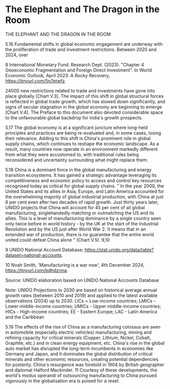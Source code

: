 # The Elephant and The Dragon in the Room

THE ELEPHANT AND THE DRAGON IN THE ROOM

5.16   Fundamental  shifts  in  global  economic  engagement  are  underway  with  the proliferation  of  trade  and  investment  restrictions.  Between  2020  and  2024,  over

8  International  Monetary  Fund.  Research  Dept.  (2023).  "Chapter  4  Geoeconomic  Fragmentation  and  Foreign Direct Investment". In World Economic Outlook, April 2023: A Rocky Recovery, https://tinyurl.com/5n7etwfz.

24000 new restrictions related to trade and investments have gone into place globally [Chart V.3]. The impact of this shift in global structural forces is reflected in global trade growth, which has slowed down significantly, and signs of secular stagnation in the global economy are beginning to emerge [Chart V.4]. The Preface to this document also devoted considerable space to the unfavourable global backdrop for India's growth prospects.

<!-- image -->

<!-- image -->

<!-- image -->

5.17   The global economy is at a significant juncture where long-held principles and practices are being re-evaluated and, in some cases, losing their relevance. Adding to this shift is China's prominent role in global supply chains, which continues to reshape the economic landscape. As a result, many countries now operate in an environment markedly different from what they were accustomed to, with traditional rules being reconsidered and uncertainty surrounding what might replace them.

5.18   China  is  a  dominant  force  in  the  global  manufacturing  and  energy  transition ecosystems.  It  has  gained  a  strategic  advantage  leveraging  its  competitiveness  and economic policy to access and control key resources recognised today as critical for global supply chains. " In the year 2000, the United States and its allies in Asia, Europe, and  Latin  America  accounted  for  the  overwhelming  majority  of  global  industrial production, with China at just 6 per cent even after two decades of rapid growth. Just thirty years later, UNIDO projects that China will account for 45 per cent of all  global manufacturing, singlehandedly matching or outmatching the US and its allies. This is a level of manufacturing dominance by a single country seen only twice before in world history - by the UK at the start of the Industrial Revolution and by the US just after World War 2. It means that in an extended war of production, there  is  no  guarantee  that  the  entire  world  united  could  defeat  China  alone " (Chart V.5). 9,10

9  UNIDO National Account Database; https://stat.unido.org/data/table?dataset=national-accounts.

10    Noah Smith, 'Manufacturing is a war now', 4th December 2024, https://tinyurl.com/bdhdzrma.

<!-- image -->

Source: UNIDO elaboration based on UNIDO National Accounts Database

Note: UNIDO Projections to 2030 are based on historical average annual growth rates (between 2010 and 2019) and applied to the latest available observations (2024) up to 2030. LICs = Low-income countries; LMICs - Lower middle-income countries; UMICs - Upper middle-income countries; HICs - High-income countries; EE - Eastern Europe; LAC - Latin America and the Caribbean

5.19  The effects of the rise of China as a manufacturing colossus are seen in automobile (especially electric vehicles) manufacturing, mining and refining capacity for critical minerals (Copper, Lithium, Nickel, Cobalt, Graphite, etc.) and in clean energy equipment, etc.  China's  rise  in  the  global  auto  market  has  disrupted  the  long-term  incumbents in  economies  like  Germany  and  Japan,  and  it  dominates  the  global  distribution  of critical  minerals  and  other  economic  resources,  creating  potential  dependencies  for posterity. China's resurgence was foretold in 1904 by British geographer and diplomat Halford  Mackinder. 11   Courtesy  of  these  developments,  the  world's  modus  operandi of outsourcing manufacturing to China pursued vigorously in the globalisation era is poised for a reset.

##
